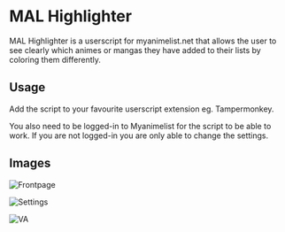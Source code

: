 # MAL Highlighter

MAL Highlighter is a userscript for myanimelist.net that allows the user to see clearly which animes or mangas they have added to their lists by coloring them differently.

## Usage
Add the script to your favourite userscript extension eg. Tampermonkey.

You also need to be logged-in to Myanimelist for the script to be able to work. If you are not logged-in you are only able to change the settings.

## Images
![Frontpage](https://keittokilta.fi/i/2020-10/q4l22i.png "Frontpage of MAL")

![Settings](https://keittokilta.fi/i/2020-10/8ghc3i.png "Settings menu")

![VA](https://keittokilta.fi/i/2020-10/fevfov.png "VA Page")